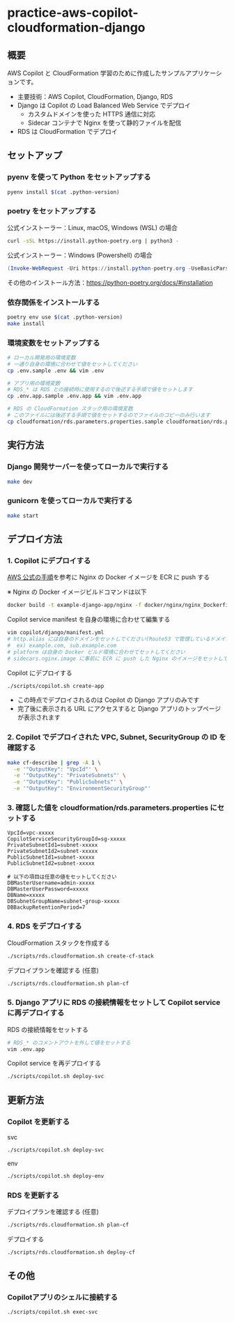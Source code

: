 # practice-aws-copilot-cloudformation-django

## 概要

AWS Copilot と CloudFormation 学習のために作成したサンプルアプリケーションです。
- 主要技術：AWS Copilot, CloudFormation, Django, RDS
- Django は Copilot の Load Balanced Web Service でデプロイ
  - カスタムドメインを使った HTTPS 通信に対応
  - Sidecar コンテナで Nginx を使って静的ファイルを配信
- RDS は CloudFormation でデプロイ

## セットアップ

### pyenv を使って Python をセットアップする

```bash
pyenv install $(cat .python-version)
```

### poetry をセットアップする

公式インストーラー：Linux, macOS, Windows (WSL) の場合

```bash
curl -sSL https://install.python-poetry.org | python3 -
```

公式インストーラー：Windows (Powershell) の場合

```powerShell
(Invoke-WebRequest -Uri https://install.python-poetry.org -UseBasicParsing).Content | py -
```

その他のインストール方法：https://python-poetry.org/docs/#installation



### 依存関係をインストールする

```bash
poetry env use $(cat .python-version)
make install
```

### 環境変数をセットアップする

```bash
# ローカル開発用の環境変数
# 一通り自身の環境に合わせて値をセットしてください
cp .env.sample .env && vim .env

# アプリ用の環境変数
# RDS_* は RDS との接続時に使用するので後述する手順で値をセットします
cp .env.app.sample .env.app && vim .env.app

# RDS の CloudFormation スタック用の環境変数
# このファイルには後述する手順で値をセットするのでファイルのコピーのみ行います
cp cloudformation/rds.parameters.properties.sample cloudformation/rds.parameters.properties
```

## 実行方法

### Django 開発サーバーを使ってローカルで実行する

```bash
make dev
```

### gunicorn を使ってローカルで実行する

```bash
make start
```

## デプロイ方法

### 1. Copilot にデプロイする

[AWS 公式の手順](https://docs.aws.amazon.com/ja_jp/AmazonECR/latest/userguide/docker-push-ecr-image.html)を参考に Nginx の Docker イメージを ECR に push する  

※ Nginx の Docker イメージビルドコマンドは以下
```bash
docker build -t example-django-app/nginx -f docker/nginx/nginx_Dockerfile docker/nginx
````

Copilot service manifest を自身の環境に合わせて編集する
```bash
vim copilot/django/manifest.yml
# http.alias には自身のドメインをセットしてください(Route53 で管理しているドメインを想定)
#  ex) example.com, sub.example.com
# platform は自身の Docker ビルド環境に合わせてセットしてください
# sidecars.nginx.image に事前に ECR に push した Nginx のイメージをセットしてください
```

Copilot にデプロイする
```bash
./scripts/copilot.sh create-app
```

- この時点でデプロイされるのは Copilot の Django アプリのみです
- 完了後に表示される URL にアクセスすると Django アプリのトップページが表示されます

### 2. Copilot でデプロイされた VPC, Subnet, SecurityGroup の ID を確認する

```bash
make cf-describe | grep -A 1 \
  -e '"OutputKey": "VpcId"' \
  -e '"OutputKey": "PrivateSubnets"' \
  -e '"OutputKey": "PublicSubnets"' \
  -e '"OutputKey": "EnvironmentSecurityGroup"' 
```

### 3. 確認した値を cloudformation/rds.parameters.properties にセットする

```properties
VpcId=vpc-xxxxx
CopilotServiceSecurityGroupId=sg-xxxxx
PrivateSubnetId1=subnet-xxxxx
PrivateSubnetId2=subnet-xxxxx
PublicSubnetId1=subnet-xxxxx
PublicSubnetId2=subnet-xxxxx

# 以下の項目は任意の値をセットしてください
DBMasterUsername=admin-xxxxx
DBMasterUserPassword=xxxxx
DBName=xxxxx
DBSubnetGroupName=subnet-group-xxxxx
DBBackupRetentionPeriod=7
```

### 4. RDS をデプロイする

CloudFormation スタックを作成する
```bash
./scripts/rds.cloudformation.sh create-cf-stack
```

デプロイプランを確認する (任意)
```bash
./scripts/rds.cloudformation.sh plan-cf
```

### 5. Django アプリに RDS の接続情報をセットして Copilot service に再デプロイする

RDS の接続情報をセットする
```bash
# RDS_* のコメントアウトを外して値をセットする
vim .env.app
```

Copilot service を再デプロイする
```bash
./scripts/copilot.sh deploy-svc
```





## 更新方法

### Copilot を更新する

svc

```bash
./scripts/copilot.sh deploy-svc
```

env

```bash
./scripts/copilot.sh deploy-env
```

### RDS を更新する

デプロイプランを確認する (任意)
```bash
./scripts/rds.cloudformation.sh plan-cf
```

デプロイする
```bash
./scripts/rds.cloudformation.sh deploy-cf
```

## その他

### Copilotアプリのシェルに接続する

```bash
./scripts/copilot.sh exec-svc
```
